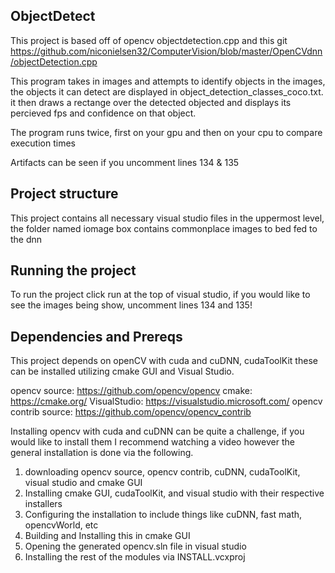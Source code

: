## ObjectDetect

This project is based off of opencv objectdetection.cpp and this git https://github.com/niconielsen32/ComputerVision/blob/master/OpenCVdnn/objectDetection.cpp

This program takes in images and attempts to identify objects in the images, the objects it can detect are displayed in object_detection_classes_coco.txt.
it then draws a rectange over the detected objected and displays its percieved fps and confidence on that object.

The program runs twice, first on your gpu and then on your cpu to compare execution times

Artifacts can be seen if you uncomment lines 134 & 135

## Project structure

This project contains all necessary visual studio files in the uppermost level, the folder named iomage box contains commonplace images to bed fed to the dnn


## Running the project

To run the project click run at the top of visual studio, if you would like to see the images being show, uncomment lines 134 and 135!

## Dependencies and Prereqs

This project depends on openCV with cuda and cuDNN, cudaToolKit these can be installed utilizing cmake GUI and Visual Studio.

opencv source: https://github.com/opencv/opencv
cmake: https://cmake.org/
VisualStudio: https://visualstudio.microsoft.com/
opencv contrib source: https://github.com/opencv/opencv_contrib

Installing opencv with cuda and cuDNN can be quite a challenge, if you would like to install them I recommend watching a video 
however the general installation is done via the following.

1. downloading opencv source, opencv contrib, cuDNN, cudaToolKit, visual studio and cmake GUI
2. Installing cmake GUI, cudaToolKit, and visual studio with their respective installers 
3. Configuring the installation to include things like cuDNN, fast math, opencvWorld, etc
4. Building and Installing this in cmake GUI
5. Opening the generated opencv.sln file in visual studio
6. Installing the rest of the modules via INSTALL.vcxproj
